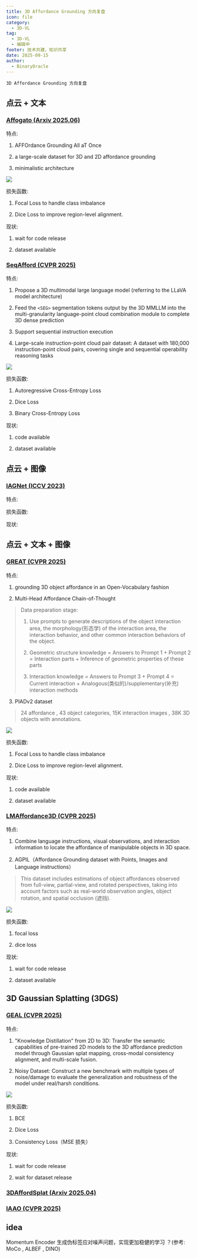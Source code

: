 ```yaml
---
title: 3D Affordance Grounding 方向复盘
icon: file
category:
  - 3D-VL
tag:
  - 3D-VL
  - 编辑中
footer: 技术共建，知识共享
date: 2025-09-15
author:
  - BinaryOracle
---
```


`3D Affordance Grounding 方向复盘` 

<!-- more -->

## 点云 + 文本

### [Affogato (Arxiv 2025.06)](https://arxiv.org/abs/2506.12009)

特点:

1. AFFOrdance Grounding All aT Once

2. a large-scale dataset for 3D and 2D affordance grounding

3. minimalistic architecture

![](affordance_grounding复盘/1.png)

损失函数:

1. Focal Loss to handle class imbalance

2. Dice Loss to improve region-level alignment.

现状:

1. wait for code release

2. dataset available

### [SeqAfford (CVPR 2025)](https://arxiv.org/abs/2412.01550)

特点:

1. Propose a 3D multimodal large language model (referring to the LLaVA model architecture)

2. Feed the `<SEG>` segmentation tokens output by the 3D MMLLM into the multi-granularity language-point cloud combination module to complete 3D dense prediction

3. Support sequential instruction execution

4. Large-scale instruction-point cloud pair dataset: A dataset with 180,000 instruction-point cloud pairs, covering single and sequential operability reasoning tasks

![](affordance_grounding复盘/4.png)

损失函数:

1. Autoregressive Cross-Entropy Loss

2. Dice Loss

3. Binary Cross-Entropy Loss

现状:

1. code available

2. dataset available


## 点云 + 图像

### [IAGNet (ICCV 2023)](https://arxiv.org/abs/2303.10437)

特点:



损失函数:


现状:


## 点云 + 文本 + 图像

### [GREAT (CVPR 2025)](https://arxiv.org/abs/2411.19626)

特点:

1. grounding 3D object affordance in an Open-Vocabulary fashion

2. Multi-Head Affordance Chain-of-Thought

> Data preparation stage: 
> 
>  1. Use prompts to generate descriptions of the object interaction area, the morphology(形态学) of the interaction area, the interaction behavior, and other common interaction behaviors of the object.
>
>  2. Geometric structure knowledge = Answers to Prompt 1 + Prompt 2 = Interaction parts + Inference of geometric properties of these parts
> 
>  3. Interaction knowledge = Answers to Prompt 3 + Prompt 4 = Current interaction + Analogous(类似的)/supplementary(补充) interaction methods

3. PIADv2 dataset 

> 24 affordance ,  43 object categories, 15K interaction images , 38K 3D objects with annotations.

![](affordance_grounding复盘/2.png)

损失函数:

1. Focal Loss to handle class imbalance

2. Dice Loss to improve region-level alignment.

现状:

1. code available

2. dataset available

### [LMAffordance3D (CVPR 2025)](https://arxiv.org/abs/2504.04744)

特点:

1. Combine language instructions, visual observations, and interaction information to locate the affordance of manipulable objects in 3D space.

2. AGPIL（Affordance Grounding dataset with Points, Images and Language instructions）

> This dataset includes estimations of object affordances observed from full-view, partial-view, and rotated perspectives, taking into account factors such as real-world observation angles, object rotation, and spatial occlusion (遮挡).

![](affordance_grounding复盘/5.png)

损失函数:

1. focal loss

2. dice loss


现状:

1. wait for code release

2. dataset available

## 3D Gaussian Splatting (3DGS)

### [GEAL (CVPR 2025)](https://arxiv.org/abs/2412.09511)

特点:

1. "Knowledge Distillation" from 2D to 3D: Transfer the semantic capabilities of pre-trained 2D models to the 3D affordance prediction model through Gaussian splat mapping, cross-modal consistency alignment, and multi-scale fusion.

2. Noisy Dataset: Construct a new benchmark with multiple types of noise/damage to evaluate the generalization and robustness of the model under real/harsh conditions.

![](affordance_grounding复盘/3.png)

损失函数:

1. BCE

2. Dice Loss

3. Consistency Loss（MSE 损失）

现状:

1. wait for code release

2. wait for dataset release

### [3DAffordSplat (Arxiv 2025.04)](https://arxiv.org/abs/2504.11218)

### [IAAO (CVPR 2025)](https://arxiv.org/abs/2504.06827)


## idea

Momentum Encoder 生成伪标签应对噪声问题，实现更加稳健的学习 ？(参考: MoCo , ALBEF , DINO)



